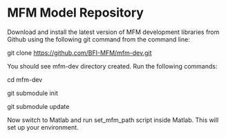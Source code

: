 # MFM Model Repository

Download and install the latest version of MFM development libraries from Github using the following git command from the command line:

git clone https://github.com/BFI-MFM/mfm-dev.git

You should see mfm-dev directory created. Run the following commands:

cd mfm-dev

git submodule init

git submodule update

Now switch to Matlab and run set_mfm_path script inside Matlab. This will set up your environment.
